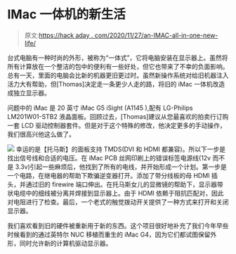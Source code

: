 # IMac 一体机的新生活

> 原文:[https://hack aday . com/2020/11/27/an-IMAC-all-in-one-new-life/](https://hackaday.com/2020/11/27/an-imac-all-in-ones-new-life/)

台式电脑有一种时尚的外形，被称为“一体式”，它将电脑安装在显示器上。虽然将所有计算放在一个整洁的包中的便利有一些好处，但它也带来了不幸的负面影响。总有一天，里面的电脑会比新的机器更旧更过时。虽然新操作系统对给旧机器注入活力大有帮助，但[Thomas]决定走一条更少人走的路，将旧的 iMac 一体机改造成独立显示器。

问题中的 iMac 是 20 英寸 iMac G5 iSight (A1145 ),配有 LG-Philips LM201W01-STB2 液晶面板。回顾过去，[Thomas]建议从您最喜欢的拍卖行订购一套 LCD 驱动控制器套件。但是对于这个特殊的修改，他决定更多的手动操作，我们很高兴他这么做了。

[![](../Images/243a93c023e99b882ec6b3708425d1d1.png)](https://hackaday.com/wp-content/uploads/2020/11/imac_hack_thumb.jpg) 幸运的是【托马斯】的面板支持 TMDS(DVI 和 HDMI 都兼容)。所以下一步是找出信号线和合适的电压。在 iMac PCB 丝网印刷上的错误标签电源线(12v 而不是 3.3v)引起一些麻烦后，他找到了所有的电线，并开始形成一个计划。第一步是一个电路，在继电器的帮助下欺骗逆变器打开。添加了带分线板的母 HDMI 插头，并通过旧的 firewire 端口伸出。在托马斯女儿的显微镜的帮助下，显示器带状电缆中的细线被分离并焊接到显示器上。由于 HDMI 依赖于阻抗匹配对，因此对电阻进行了检查。最后，一个老式的触觉拨动开关提供了一种方式来打开和关闭显示器。

我们喜欢看到旧的硬件被重新用于新的东西。这个项目很好地补充了我们今年早些时候看到的通过英特尔 NUC 移植而重生的 iMac G4，因为它们都试图保留外形，同时允许新的计算机驱动显示器。
